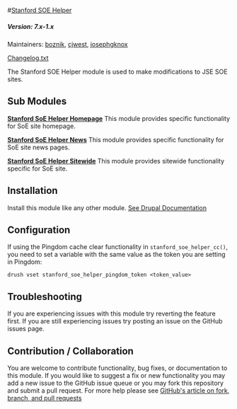 #[Stanford SOE Helper](https://github.com/SU-SOE/stanford_soe_helper)
##### Version: 7.x-1.x

Maintainers: [boznik](https://github.com/boznik),  [cjwest](https://github.com/cjwest), [josephgknox](https://github.com/josephgknox)

[Changelog.txt](CHANGELOG.txt)

The Stanford SOE Helper module is used to make modifications to JSE SOE sites.


Sub Modules
---

**[Stanford SoE Helper Homepage]()**
This module provides specific functionality for SoE site homepage.

**[Stanford SoE Helper News]()**
This module provides specific functionality for SoE site news pages.

**[Stanford SoE Helper Sitewide]()**
This module provides sitewide functionality specific for SoE site.

Installation
---

Install this module like any other module. [See Drupal Documentation](https://drupal.org/documentation/install/modules-themes/modules-7)

Configuration
---

If using the Pingdom cache clear functionality in `stanford_soe_helper_cc()`, you need to set a variable with the same value as the token you are setting in Pingdom:
```
drush vset stanford_soe_helper_pingdom_token <token_value>
```

Troubleshooting
---

If you are experiencing issues with this module try reverting the feature first. If you are still experiencing issues try posting an issue on the GitHub issues page.

Contribution / Collaboration
---

You are welcome to contribute functionality, bug fixes, or documentation to this module. If you would like to suggest a fix or new functionality you may add a new issue to the GitHub issue queue or you may fork this repository and submit a pull request. For more help please see [GitHub's article on fork, branch, and pull requests](https://help.github.com/articles/using-pull-requests)
